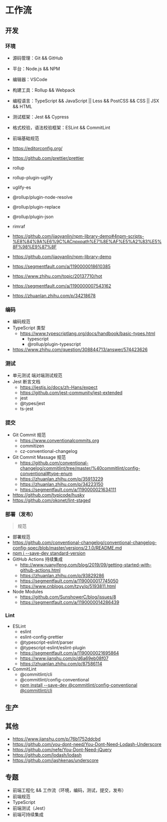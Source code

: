# 工作流

## 开发


### 环境

- 源码管理：Git && GitHub
- 平台：Node.js && NPM
- 编辑器：VSCode
- 构建工具：Rollup  && Webpack
- 编程语言：TypeScript && JavaScript || Less && PostCSS && CSS || JSX && HTML
- 测试框架：Jest && Cypress
- 格式校验，语法校验框架：ESLint && CommitLint

- 前端基础规范
- https://editorconfig.org/
- https://github.com/prettier/prettier
- rollup
- rollup-plugin-uglify
- uglify-es
- @rollup/plugin-node-resolve
- @rollup/plugin-replace
- @rollup/plugin-json
- rimraf
- https://github.com/jiaoyanlin/npm-library-demo#4npm-scripts-%E8%84%9A%E6%9C%ACnpxpath%E7%8E%AF%E5%A2%83%E5%8F%98%E9%87%8F
- https://github.com/jiaoyanlin/npm-library-demo
- https://segmentfault.com/a/1190000018610385
- https://www.zhihu.com/topic/20137710/hot
- https://segmentfault.com/a/1190000007543162
- https://zhuanlan.zhihu.com/p/34218678


### 编码

- 编码规范
- TypeScript 类型
  - https://www.typescriptlang.org/docs/handbook/basic-types.html
    - typescript
    - @rollup/plugin-typescript
- https://www.zhihu.com/question/308844713/answer/574423626


### 测试

- 单元测试 端对端测试规范
- Jest 断言文档
  - https://jestjs.io/docs/zh-Hans/expect
  - https://github.com/jest-community/jest-extended
  - jest
  - @types/jest
  - ts-jest


### 提交

- Git Commit 规范
  - https://www.conventionalcommits.org
  - commitizen
  - cz-conventional-changelog
- Git Commit Massage 规范
  - https://github.com/conventional-changelog/commitlint/tree/master/%40commitlint/config-conventional#type-enum
  - https://zhuanlan.zhihu.com/p/35913229
  - https://zhuanlan.zhihu.com/p/34223150
  - https://segmentfault.com/a/1190000021634111
- https://github.com/typicode/husky
- https://github.com/okonet/lint-staged


### 部署（发布）

> 规范

- 部署规范
- https://github.com/conventional-changelog/conventional-changelog-config-spec/blob/master/versions/2.1.0/README.md
- [npm i --save-dev standard-version](https://github.com/conventional-changelog/standard-version)
- GitHub Actions 持续集成
  - http://www.ruanyifeng.com/blog/2019/09/getting-started-with-github-actions.html
  - https://zhuanlan.zhihu.com/p/93829286
  - https://segmentfault.com/a/1190000017745050
  - https://www.cnblogs.com/tzyy/p/5193811.html
- Node Modules
  - https://github.com/SunshowerC/blog/issues/8
  - https://segmentfault.com/a/1190000014286439


### Lint

- ESLint
  - eslint
  - eslint-config-prettier
  - @typescript-eslint/parser
  - @typescript-eslint/eslint-plugin
  - https://segmentfault.com/a/1190000021695864
  - https://www.jianshu.com/p/d6a69eb08f07
  - https://zhuanlan.zhihu.com/p/87586114
- CommitLint
  - @commitlint/cli
  - @commitlint/config-conventional
  - [npm install --save-dev @commitlint/config-conventional @commitlint/cli](https://github.com/conventional-changelog/commitlint)


## 生产


## 其他

- https://www.jianshu.com/p/76b1752ddcbd
- https://github.com/you-dont-need/You-Dont-Need-Lodash-Underscore
- https://github.com/nefe/You-Dont-Need-jQuery
- https://github.com/lodash/lodash
- https://github.com/jashkenas/underscore


## 专题

- 前端工程化 && 工作流（环境，编码，测试，提交，发布）
- 前端规范
- TypeScript
- 前端测试（Jest）
- 前端可持续集成

